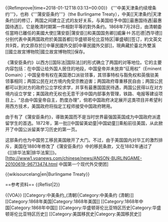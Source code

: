 {{Refimprove|time=2018-01-12T18:03:13+00:00}}
《'''中美天津条约续增条约'''》，也称《'''蒲安臣条约'''》（the Burlingame Treaty），中美[[天津条约|天津条约]]的修订，两国之间建立正式的友好关系，与美国给予中国[[最惠国待遇|最惠国待遇]]，它是晚清时期第一件相對平等的對外条约。1868年7月28日，由清朝委任當時已離任的美國大使[[蒲安臣|蒲安臣]]和美国国务卿[[威廉·H·苏厄德|西华德]]分别代表中美两国政府於美国首都[[华盛顿哥伦比亚特区|華盛頓]]签订，約文英文共9頁，約文原存於[[中華民國外交部|中華民國外交部]]，現典藏於臺北外雙溪[[國立故宮博物院|國立故宮博物院]]保存。

《蒲安臣条约》以西方[[国际法|国际法]]的形式确立了两国的对等地位。它的主要内容包括：在中国让给外国人居住的地段，中国皇帝并未放弃“征用权”（Eminent Domain）；中国皇帝有权在美国港口派驻领事，其领事特权与豁免权和英俄驻美领事相同；两国公民在对方境内免受宗教迫害；两国政府尊重移民自由；两国公民都可以到对方的政府公立学校求学，并享有最惠国国民待遇，两国公民得以在对方境内设立学堂；美国政府无权也无意干涉中国内部事务管理，铁路、电报等建设项目上，“总由中国皇帝自主，酌度办理”，倘若中国政府决定展开这类项目并希望利用西方技术，美国政府将指定工程师接受中国政府聘用。

由于有了《蒲安臣条约》，導致美国而不是当时世界最强国英国成为中国政府派遣留学生的首选。1872年，第一批[[中国留美幼童|中国幼童]]乘船前往美国，从此掀开了中国公派留美学习历史的第一页。

这部条约也为中国劳工移民美国敞开了大门。不过，由于美国国内对华工的激烈排斥，美国在1880年修改了《蒲安臣条约》中的移民条款，又在1882年通过了《[[排华法案|排华法案]]》。<ref>[http://www1.voanews.com/chinese/news/ANSON-BURLINGAME-20100619-96713474.html 中国第一个现代外交使团]</ref>

{{wikisourcelang|en|Burlingame Treaty}}

==参考资料== 
{{Reflist|2}} 

{{VOA}}
[[Category:中美条约_(清朝)|Category:中美条约 (清朝)]]
[[Category:1868年美国|Category:1868年美国]]
[[Category:1868年中国|Category:1868年中国]]
[[Category:华盛顿哥伦比亚特区历史|Category:华盛顿哥伦比亚特区历史]]
[[Category:美国移民史|Category:美国移民史]]